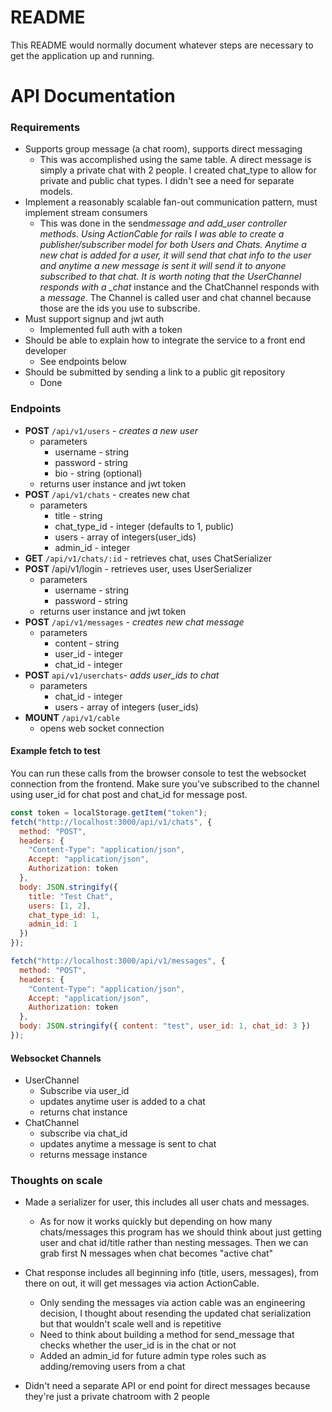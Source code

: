 # README

This README would normally document whatever steps are necessary to get the
application up and running.

# API Documentation

### Requirements

* Supports group message (a chat room), supports direct messaging
  * This was accomplished using the same table. A direct message is simply a private chat with 2 people. I created chat_type to allow for private and public chat types. I didn't see a need for separate models.
* Implement a reasonably scalable fan-out communication pattern, must implement stream consumers
  * This was done in the send*message and add_user controller methods. Using ActionCable for rails I was able to create a publisher/subscriber model for both Users and Chats. Anytime a new chat is added for a user, it will send that chat info to the user and anytime a new message is sent it will send it to anyone subscribed to that chat. It is worth noting that the UserChannel responds with a \_chat* instance and the ChatChannel responds with a _message_. The Channel is called user and chat channel because those are the ids you use to subscribe.
* Must support signup and jwt auth
  * Implemented full auth with a token
* Should be able to explain how to integrate the service to a front end developer
  * See endpoints below
* Should be submitted by sending a link to a public git repository
  * Done

### Endpoints

* **POST** `/api/v1/users` - _creates a new user_
  * parameters
    * username - string
    * password - string
    * bio - string (optional)
  * returns user instance and jwt token
* **POST** `/api/v1/chats` - creates new chat
  * parameters
    * title - string
    * chat_type_id - integer (defaults to 1, public)
    * users - array of integers(user_ids)
    * admin_id - integer
* **GET** `/api/v1/chats/:id` - retrieves chat, uses ChatSerializer
* **POST** /api/v1/login - retrieves user, uses UserSerializer
  * parameters
    * username - string
    * password - string
  * returns user instance and jwt token
* **POST** `/api/v1/messages` - _creates new chat message_
  * parameters
    * content - string
    * user_id - integer
    * chat_id - integer
* **POST** `api/v1/userchats`- _adds user_ids to chat_
  * parameters
    * chat_id - integer
    * users - array of integers (user_ids)
* **MOUNT** `/api/v1/cable`
  * opens web socket connection

#### Example fetch to test

You can run these calls from the browser console to test the websocket connection from the frontend. Make sure you've subscribed to the channel using user_id for chat post and chat_id for message post.

```javascript
const token = localStorage.getItem("token");
fetch("http://localhost:3000/api/v1/chats", {
  method: "POST",
  headers: {
    "Content-Type": "application/json",
    Accept: "application/json",
    Authorization: token
  },
  body: JSON.stringify({
    title: "Test Chat",
    users: [1, 2],
    chat_type_id: 1,
    admin_id: 1
  })
});

fetch("http://localhost:3000/api/v1/messages", {
  method: "POST",
  headers: {
    "Content-Type": "application/json",
    Accept: "application/json",
    Authorization: token
  },
  body: JSON.stringify({ content: "test", user_id: 1, chat_id: 3 })
});
```

#### Websocket Channels

* UserChannel
  * Subscribe via user_id
  * updates anytime user is added to a chat
  * returns chat instance
* ChatChannel
  * subscribe via chat_id
  * updates anytime a message is sent to chat
  * returns message instance

### Thoughts on scale

* Made a serializer for user, this includes all user chats and messages.

  * As for now it works quickly but depending on how many chats/messages this program has we should think about just getting user and chat id/title rather than nesting messages. Then we can grab first N messages when chat becomes "active chat"

* Chat response includes all beginning info (title, users, messages), from there on out, it will get messages via action ActionCable.
  * Only sending the messages via action cable was an engineering decision, I thought about resending the updated chat serialization but that wouldn't scale well and is repetitive
  * Need to think about building a method for send_message that checks whether the user_id is in the chat or not
  * Added an admin_id for future admin type roles such as adding/removing users from a chat
* Didn't need a separate API or end point for direct messages because they're just a private chatroom with 2 people

